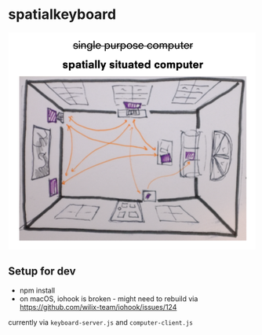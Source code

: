 # spatialkeyboard


![spatial_computer_diagram.png](spatial_computer_diagram.png) 


## Setup for dev

- npm install
- on macOS, iohook is broken - might need to rebuild via https://github.com/wilix-team/iohook/issues/124


currently via `keyboard-server.js` and `computer-client.js`

